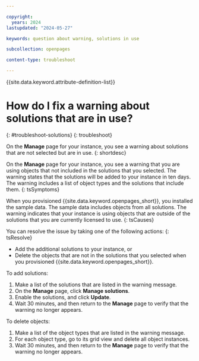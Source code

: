 ```yaml
---

copyright:
  years: 2024
lastupdated: "2024-05-27"

keywords: question about warning, solutions in use

subcollection: openpages

content-type: troubleshoot

---
```


<!-- keywords values above are place holders. Actual values should be pulled from the Troubleshooting questions or error message to which the issue relates. Only use a messageID if the troubleshooting topic is about an issue encountered from an error message that has an ID.  -->

{{site.data.keyword.attribute-definition-list}}

<!-- You must add the troubleshoot content type in your attribute definitions AND on a new line under each troubleshooting topic H1 ID. This will ensure that the troubleshooting entry is pulled into other locations, like chatbots. Use the support attribute definition for reuse in the support center. For more information, see  https://test.cloud.ibm.com/docs/writing?topic=writing-support-center#support-center-troubleshoot-->

<!-- Remember that this is the individual topic template for each troubleshooting entry that belongs in a troubleshooting topic group in the Help left nav group. For more information, see the guidance page: https://test.cloud.ibm.com/docs/writing?topic=writing-troubleshooting-topics-->


# How do I fix a warning about solutions that are in use?
{: #troubleshoot-solutions}
{: troubleshoot}

<!-- {: support} -->

<!-- Only add the supprt attribute to entries that you want to display in the support center. -->

<!--The title of your H1 should be a problem statement in question format of the issue that the user is experiencing. Think about the user's language they might use to describe or search for the answer to the issue they are experiencing. Use keywords for other variations of ways to ask the question at the top of the file. -->

On the **Manage** page for your instance, you see a warning about solutions that are not selected but are in use.
{: shortdesc}

<!-- The short description should give a quick summary about the issue the user is experiencing. -->
<!-- Example short description for an error troubleshooting topic: You try to create more than one instance in your Lite account, but you received error `message-id.0001E`.-->

<!-- Tips:
* Organize one troubleshooting issue per topic in a  topic group called "Troubleshooting" in the Help left nav section
* Name your topic group "Troubleshooting". If you have more than one topic group to organize a large set of troubleshooting topics, use "Troubleshoting _xxx_" to provide descriptive topic group titles.
* Use a title that uses a problem statement in the form of a question for each H1 in your topic group
* Use an H1 ID of `troubleshoot-xx` where the `xx` is a descriptive word to match the issue the customer is experiencing for URL readability.
* Set the `troubleshoot` content type attribute definition at the top of your file.
* Set the `troubleshoot` content type attribute on a new line following each H1 ID.
* Use the three attributes for the symptom, cause, and resolution.-->

On the **Manage** page for your instance, you see a warning that you are using objects that not included in the solutions that you selected. The warning states that the solutions will be added to your instance in ten days. The warning includes a list of object types and the solutions that include them.
{: tsSymptoms}

When you provisioned {{site.data.keyword.openpages_short}}, you installed the sample data. The sample data includes objects from all solutions. The warning indicates that your instance is using objects that are outside of the solutions that you are currently licensed to use.
{: tsCauses}

You can resolve the issue by taking one of the following actions:
{: tsResolve}

- Add the additional solutions to your instance, or
- Delete the objects that are not in the solutions that you selected when you provisioned {{site.data.keyword.openpages_short}}.

To add solutions:
1. Make a list of the solutions that are listed in the warning message.
2. On the **Manage** page, click **Manage solutions**.
3. Enable the solutions, and click **Update**.
4. Wait 30 minutes, and then return to the **Manage** page to verify that the warning no longer appears.


To delete objects:
1. Make a list of the object types that are listed in the warning message.
2. For each object type, go to its grid view and delete all object instances.
3. Wait 30 minutes, and then return to the **Manage** page to verify that the warning no longer appears.
